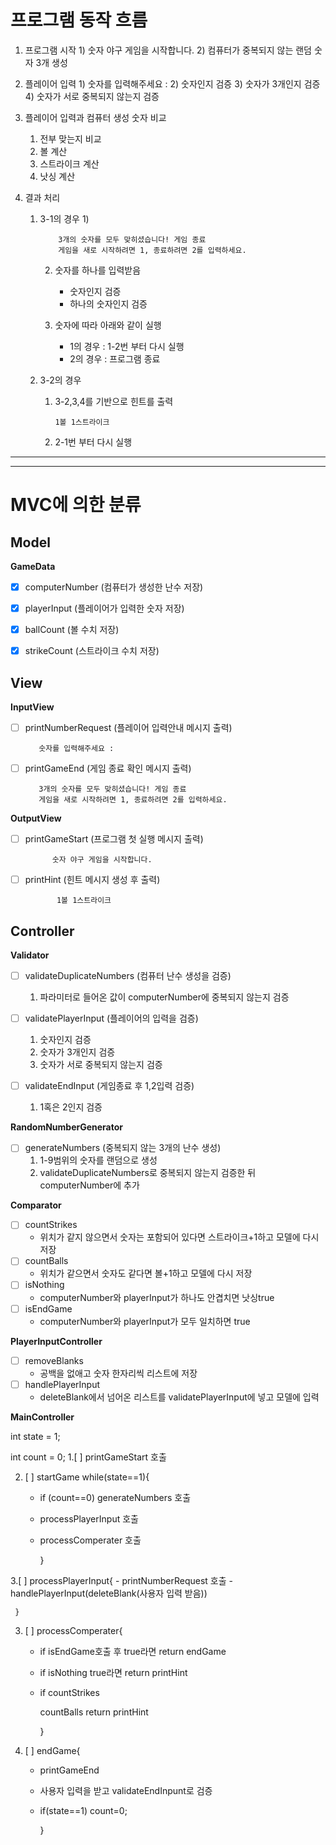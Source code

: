 프로그램 동작 흐름
===

1. 프로그램 시작
   1) 
            숫자 야구 게임을 시작합니다.
   2) 컴퓨터가 중복되지 않는 랜덤 숫자 3개 생성


2. 플레이어 입력
   1)
            숫자를 입력해주세요 : 
   2) 숫자인지 검증
   3) 숫자가 3개인지 검증
   4) 숫자가 서로 중복되지 않는지 검증
   

3. 플레이어 입력과 컴퓨터 생성 숫자 비교
   1) 전부 맞는지 비교
   2) 볼 계산
   3) 스트라이크 계산
   4) 낫싱 계산


4. 결과 처리
   1) 3-1의 경우
      1)
   
              3개의 숫자를 모두 맞히셨습니다! 게임 종료
              게임을 새로 시작하려면 1, 종료하려면 2를 입력하세요.
      2) 숫자를 하나를 입력받음
         - 숫자인지 검증
         - 하나의 숫자인지 검증
      3) 숫자에 따라 아래와 같이 실행
         
         - 1의 경우 : 1-2번 부터 다시 실행
         - 2의 경우 : 프로그램 종료

   2) 3-2의 경우
      1) 3-2,3,4를 기반으로 힌트를 출력 

             1볼 1스트라이크
      2) 2-1번 부터 다시 실행

---

---
MVC에 의한 분류
==
## Model
__GameData__
- [x] computerNumber (컴퓨터가 생성한 난수 저장)
- [x] playerInput (플레이어가 입력한 숫자 저장)
- [x] ballCount (볼 수치 저장)
- [x] strikeCount (스트라이크 수치 저장)


## View
__InputView__
- [ ] printNumberRequest (플레이어 입력안내 메시지 출력)

         숫자를 입력해주세요 : 
- [ ] printGameEnd (게임 종료 확인 메시지 출력)

         3개의 숫자를 모두 맞히셨습니다! 게임 종료
         게임을 새로 시작하려면 1, 종료하려면 2를 입력하세요.

__OutputView__
- [ ] printGameStart (프로그램 첫 실행 메시지 출력)

            숫자 야구 게임을 시작합니다.
- [ ] printHint (힌트 메시지 생성 후 출력)

             1볼 1스트라이크

## Controller
__Validator__
- [ ] validateDuplicateNumbers (컴퓨터 난수 생성을 검증)
  1) 파라미터로 들어온 값이 computerNumber에 중복되지 않는지 검증


- [ ] validatePlayerInput (플레이어의 입력을 검증)
   1) 숫자인지 검증
   3) 숫자가 3개인지 검증
   4) 숫자가 서로 중복되지 않는지 검증


- [ ] validateEndInput (게임종료 후 1,2입력 검증)
  1) 1혹은 2인지 검증

__RandomNumberGenerator__
- [ ] generateNumbers (중복되지 않는 3개의 난수 생성)
  1) 1-9범위의 숫자를 랜덤으로 생성
  2) validateDuplicateNumbers로 중복되지 않는지 검증한 뒤 computerNumber에 추가

__Comparator__
- [ ] countStrikes
    * 위치가 같지 않으면서 숫자는 포함되어 있다면 스트라이크+1하고 모델에 다시 저장
- [ ] countBalls
    * 위치가 같으면서 숫자도 같다면 볼+1하고 모델에 다시 저장
- [ ] isNothing
    * computerNumber와 playerInput가 하나도 안겹치면 낫싱true
- [ ] isEndGame
    * computerNumber와 playerInput가 모두 일치하면 true

__PlayerInputController__
- [ ] removeBlanks
  * 공백을 없애고 숫자 한자리씩 리스트에 저장
- [ ] handlePlayerInput
  * deleteBlank에서 넘어온 리스트를 validatePlayerInput에 넣고 모델에 입력

  
__MainController__

int state = 1;

int count = 0;
1.[ ]  printGameStart 호출


2. [ ] startGame while(state==1){
    - if (count==0) generateNumbers 호출
    - processPlayerInput 호출
    - processComperater 호출
   
      }
   

3.[ ]  processPlayerInput{
    - printNumberRequest 호출
    - handlePlayerInput(deleteBlank(사용자 입력 받음))
   
     }
   

3. [ ] processComperater{
   - if isEndGame호출 후 true라면 return endGame
   - if isNothing true라면 return printHint
   - if countStrikes
   
     countBalls return printHint
   
     }


4. [ ] endGame{
   - printGameEnd
   - 사용자 입력을 받고 validateEndInpunt로 검증
   - if(state==1) count=0;
   
     }






